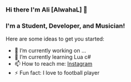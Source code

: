 ### Hi there I'm Ali [AlwahaL] 👋

### I'm a Student, Developer, and Musician!


Here are some ideas to get you started:

- 🔭 I’m currently working on ...
- 🌱 I’m currently learning Lua c#
- 📫 How to reach me: <a href="https://www.instagram.com/neyseunuttumyine/">Instagram</a>
- ⚡ Fun fact: I love to football player
<!--
**AlwahaL/alwahal** is a ✨ _special_ ✨ repository because its `README.md` (this file) appears on your GitHub profile.

Here are some ideas to get you started:

- 🔭 I’m currently working on ...
- 🌱 I’m currently learning ...
- 👯 I’m looking to collaborate on ...
- 🤔 I’m looking for help with ...
- 💬 Ask me about ...
- 📫 How to reach me: ...
- 😄 Pronouns: ...
- ⚡ Fun fact: ...
-->
